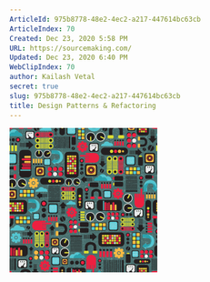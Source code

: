 ```yaml
---
ArticleId: 975b8778-48e2-4ec2-a217-447614bc63cb
ArticleIndex: 70
Created: Dec 23, 2020 5:58 PM
URL: https://sourcemaking.com/
Updated: Dec 23, 2020 6:40 PM
WebClipIndex: 70
author: Kailash Vetal
secret: true
slug: 975b8778-48e2-4ec2-a217-447614bc63cb
title: Design Patterns & Refactoring
---
```

![home-tb1.png](70%2001c1a41772b04795805aa1d283375326/home-tb1.png)
